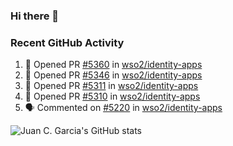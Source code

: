 ### Hi there 👋

<!--
**jcgarciaa/jcgarciaa** is a ✨ _special_ ✨ repository because its `README.md` (this file) appears on your GitHub profile.

Here are some ideas to get you started:

- 🔭 I’m currently working on ...
- 🌱 I’m currently learning ...
- 👯 I’m looking to collaborate on ...
- 🤔 I’m looking for help with ...
- 💬 Ask me about ...
- 📫 How to reach me: ...
- 😄 Pronouns: ...
- ⚡ Fun fact: ...
-->

### Recent GitHub Activity

<!--START_SECTION:activity-->
1. 💪 Opened PR [#5360](https://github.com/wso2/identity-apps/pull/5360) in [wso2/identity-apps](https://github.com/wso2/identity-apps)
2. 💪 Opened PR [#5346](https://github.com/wso2/identity-apps/pull/5346) in [wso2/identity-apps](https://github.com/wso2/identity-apps)
3. 💪 Opened PR [#5311](https://github.com/wso2/identity-apps/pull/5311) in [wso2/identity-apps](https://github.com/wso2/identity-apps)
4. 💪 Opened PR [#5310](https://github.com/wso2/identity-apps/pull/5310) in [wso2/identity-apps](https://github.com/wso2/identity-apps)
5. 🗣 Commented on [#5220](https://github.com/wso2/identity-apps/pull/5220#issuecomment-1903953681) in [wso2/identity-apps](https://github.com/wso2/identity-apps)
<!--END_SECTION:activity-->

![Juan C. Garcia's GitHub stats](https://github-readme-stats.vercel.app/api?username=jcgarciaa&count_private=true&show_icons=true&hide_border=true)